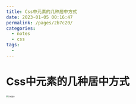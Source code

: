 ```yaml
---
title: Css中元素的几种居中方式
date: 2023-01-05 00:16:47
permalink: /pages/2b7c20/
categories:
  - notes
  - css
tags:
  - 
---
```

# Css中元素的几种居中方式

<img src="https://s1.vika.cn/space/2023/01/05/aacf4ec8bab14126b77478023c9c2847" alt="Css居中" style="zoom: 33%;" />